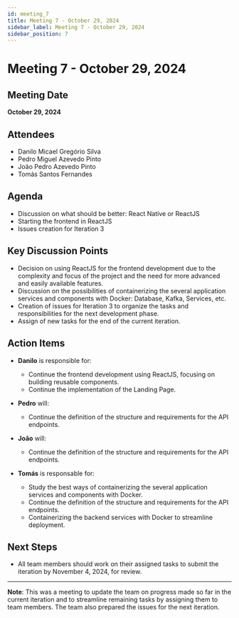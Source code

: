```yaml
---
id: meeting_7
title: Meeting 7 - October 29, 2024
sidebar_label: Meeting 7 - October 29, 2024
sidebar_position: 7
---
```


# Meeting 7 - October 29, 2024

## Meeting Date
**October 29, 2024**

## Attendees
- Danilo Micael Gregório Silva
- Pedro Miguel Azevedo Pinto
- João Pedro Azevedo Pinto
- Tomás Santos Fernandes

## Agenda
- Discussion on what should be better: React Native or ReactJS
- Starting the frontend in ReactJS
- Issues creation for Iteration 3

## Key Discussion Points
- Decision on using ReactJS for the frontend development due to the complexity and focus of the project and the need for more advanced and easily available features.
- Discussion on the possibilities of containerizing the several application services and components with Docker: Database, Kafka, Services, etc.
- Creation of issues for Iteration 3 to organize the tasks and responsibilities for the next development phase.
- Assign of new tasks for the end of the current iteration.

## Action Items
- **Danilo** is responsible for: 
  - Continue the frontend development using ReactJS, focusing on building reusable components.
  - Continue the implementation of the Landing Page.

- **Pedro** will:
  - Continue the definition of the structure and requirements for the API endpoints.

- **João** will: 
  - Continue the definition of the structure and requirements for the API endpoints.

- **Tomás** is responsable for: 
  - Study the best ways of containerizing the several application services and components with Docker.
  - Continue the definition of the structure and requirements for the API endpoints.
  - Containerizing the backend services with Docker to streamline deployment.


## Next Steps
  - All team members should work on their assigned tasks to submit the iteration by November 4, 2024, for review.

---

**Note**: This was a meeting to update the team on progress made so far in the current iteration and to streamline remaining tasks by assigning them to team members. The team also prepared the issues for the next iteration.